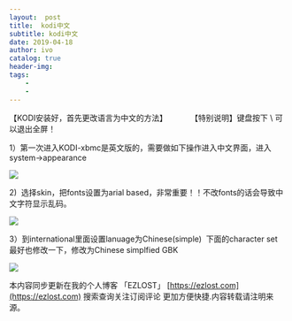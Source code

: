 ```yaml
---
layout:  post
title:  kodi中文
subtitle: kodi中文 
date: 2019-04-18
author: ivo
catalog: true
header-img:
tags:
    - 
    - 
---
```

【KODI安装好，首先更改语言为中文的方法】　　　　【特别说明】键盘按下 \ 可以退出全屏！

1）第一次进入KODI-xbmc是英文版的，需要做如下操作进入中文界面，进入system->appearance

![](http://www.hdpfans.com/data/attachment/forum/201302/16/164400ug2dqqdzkgww2sqs.jpg.thumb.jpg)

2)  选择skin，把fonts设置为arial based，非常重要！！不改fonts的话会导致中文字符显示乱码。

![](http://www.hdpfans.com/data/attachment/forum/201302/16/164401asny7ysb8qmdqfsz.jpg.thumb.jpg)

3）到international里面设置lanuage为Chinese(simple)  下面的character set  最好也修改一下，修改为Chinese simplfied GBK

![](http://www.hdpfans.com/data/attachment/forum/201302/16/164402sw44kqpwp3pb4p49.jpg.thumb.jpg)



本内容同步更新在我的个人博客 「EZLOST」 [https://ezlost.com](https://ezlost.com)  搜索查询关注订阅评论 更加方便快捷.内容转载请注明来源。
